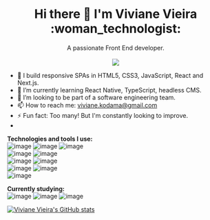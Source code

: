   <h1 align="center">Hi there 👋 I'm Viviane Vieira :woman_technologist:</h1>

<p align="center">
  A passionate Front End developer.
  </br></br>
   <a href="https://www.linkedin.com/in/viviane-km-vieira/">
    <img src="https://img.shields.io/badge/LinkedIn-0077B5?style=for-the-badge&logo=linkedin&logoColor=white">
  </a>
</p>

- 🔭  I build responsive SPAs in HTML5, CSS3, JavaScript, React and Next.js.
- 🌱  I’m currently learning React Native, TypeScript, headless CMS.
- 👯  I’m looking to be part of a software engineering team.
- 📫  How to reach me: viviane.kodama@gmail.com
- ⚡  Fun fact: Too many! But I'm constantly looking to improve.
- 
**Technologies and tools I use:**
</br>
![image](https://img.shields.io/badge/HTML-239120?style=for-the-badge&logo=html5&logoColor=white)
![image](https://img.shields.io/badge/CSS3-1572B6?style=for-the-badge&logo=css3&logoColor=white)
![image](https://img.shields.io/badge/JavaScript-F7DF1E?style=for-the-badge&logo=javascript&logoColor=black)
</br>
![image](https://img.shields.io/badge/React-20232A?style=for-the-badge&logo=react&logoColor=61DAFB)
![image](https://img.shields.io/badge/next.js-000000?style=for-the-badge&logo=next.js&logoColor=white)
</br>
![image](https://img.shields.io/badge/Node.js-43853D?style=for-the-badge&logo=node.js&logoColor=white)
![image](https://img.shields.io/badge/Express.js-404D59?style=for-the-badge&logo=express&logoColor=white)
</br>
![image](https://img.shields.io/badge/Sass-CC6699?style=for-the-badge&logo=sass&logoColor=white)
![image](https://img.shields.io/badge/Bootstrap-563D7C?style=for-the-badge&logo=bootstrap&logoColor=white)
</br>
![image](https://img.shields.io/badge/Amazon_AWS-232F3E?style=for-the-badge&logo=amazon-aws&logoColor=white)



**Currently studying:**
</br>
![image](https://img.shields.io/badge/TypeScript-007ACC?style=for-the-badge&logo=typescript&logoColor=white)
![image](https://img.shields.io/badge/React_Native-20232A?style=for-the-badge&logo=react&logoColor=61DAFB)
![image](https://img.shields.io/badge/strapi-2e7eea?style=for-the-badge&logo=strapi&logoColor=white)



[![Viviane Vieira's GitHub stats](https://github-readme-stats.vercel.app/api?username=vivianevieira&show_icons=true&theme=jolly)](https://github.com/vivianevieira/github-readme-stats)
